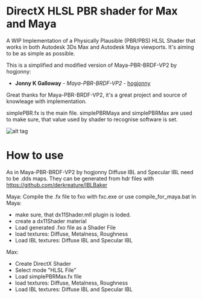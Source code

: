 # DirectX HLSL PBR shader for Max and Maya
A WIP Implementation of a Physically Plausible (PBR/PBS) HLSL Shader that works in both Autodesk 3Ds Max and Autodesk Maya viewports. It's aiming to be as simple as possible.

This is a simplified and modified version of Maya-PBR-BRDF-VP2 by hogjonny:
* **Jonny K Galloway** - *Maya-PBR-BRDF-VP2* - [hogjonny](https://github.com/hogjonny/Maya-PBR-BRDF-VP2)

Great thanks for Maya-PBR-BRDF-VP2, it's a great project and source of knowleage with implementation.

simplePBR.fx is the main file. simplePBRMaya and simplePBRMax are used to make sure, that value used by shader to recognise software is set.

![alt tag](https://github.com/p4vv37/DirectX-HLSL-PBR-shader-for-Max-and-Maya/blob/master/images/first_preview.PNG)

# How to use
As in Maya-PBR-BRDF-VP2 by hogjonny Diffuse IBL and Specular IBL need to be .dds maps. They can be generated from hdr files with https://github.com/derkreature/IBLBaker

Maya:
Compile the .fx file to fxo with fxc.exe or use compile_for_maya.bat
In Maya:
- make sure, that dx11Shader.mll plugin is loded. 
- create a dx11Shader material
- Load generated .fxo file as a Shader File
- load textures: Diffuse, Metalness, Roughness
- Load IBL textures: Diffuse IBL and Specular IBL

Max:
- Create DirectX Shader
- Select mode "HLSL File"
- Load simplePBRMax.fx file
- load textures: Diffuse, Metalness, Roughness
- Load IBL textures: Diffuse IBL and Specular IBL
